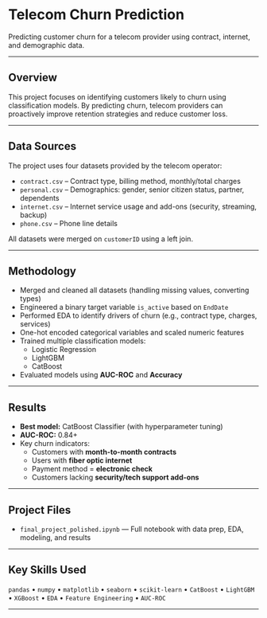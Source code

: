 # Telecom Churn Prediction

Predicting customer churn for a telecom provider using contract, internet, and demographic data.

---

## Overview

This project focuses on identifying customers likely to churn using classification models. By predicting churn, telecom providers can proactively improve retention strategies and reduce customer loss.

---

## Data Sources

The project uses four datasets provided by the telecom operator:

- `contract.csv` – Contract type, billing method, monthly/total charges  
- `personal.csv` – Demographics: gender, senior citizen status, partner, dependents  
- `internet.csv` – Internet service usage and add-ons (security, streaming, backup)  
- `phone.csv` – Phone line details  

All datasets were merged on `customerID` using a left join.

---

## Methodology

- Merged and cleaned all datasets (handling missing values, converting types)
- Engineered a binary target variable `is_active` based on `EndDate`
- Performed EDA to identify drivers of churn (e.g., contract type, charges, services)
- One-hot encoded categorical variables and scaled numeric features
- Trained multiple classification models:
  - Logistic Regression
  - LightGBM
  - CatBoost
- Evaluated models using **AUC-ROC** and **Accuracy**

---

## Results

- **Best model:** CatBoost Classifier (with hyperparameter tuning)
- **AUC-ROC:** 0.84+
- Key churn indicators:
  - Customers with **month-to-month contracts**
  - Users with **fiber optic internet**
  - Payment method = **electronic check**
  - Customers lacking **security/tech support add-ons**

---

## Project Files

- `final_project_polished.ipynb` — Full notebook with data prep, EDA, modeling, and results

---

## Key Skills Used

`pandas` • `numpy` • `matplotlib` • `seaborn` • `scikit-learn` • `CatBoost` • `LightGBM` • `XGBoost` • `EDA` • `Feature Engineering` • `AUC-ROC`

---
